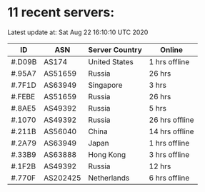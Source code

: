 # 11 recent servers:

Latest update at: Sat Aug 22 16:10:10 UTC 2020

| ID | ASN | Server Country | Online |
| -- | --- | -------------- | ------ |
| #.D09B | AS174 | United States | 1 hrs offline |
| #.95A7 | AS51659 | Russia | 26 hrs |
| #.7F1D | AS63949 | Singapore | 3 hrs |
| #.FEBE | AS51659 | Russia | 26 hrs |
| #.8AE5 | AS49392 | Russia | 5 hrs |
| #.1070 | AS49392 | Russia | 26 hrs offline |
| #.211B | AS56040 | China | 14 hrs offline |
| #.2A79 | AS63949 | Japan | 1 hrs offline |
| #.33B9 | AS63888 | Hong Kong | 3 hrs offline |
| #.1F2B | AS49392 | Russia | 12 hrs |
| #.770F | AS202425 | Netherlands | 6 hrs offline |

